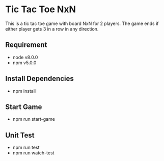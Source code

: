 # Tic Tac Toe NxN

This is a tic tac toe game with board NxN for 2 players. The game ends if either player gets 3​ in a row in any direction.

## Requirement

- node v8.0.0
- npm v5.0.0

## Install Dependencies

- npm install

## Start Game

- npm run start-game

## Unit Test

- npm run test
- npm run watch-test